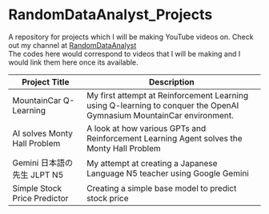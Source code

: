 # RandomDataAnalyst_Projects
A repository for projects which I will be making YouTube videos on. Check out my channel at [RandomDataAnalyst](https://www.youtube.com/@RandomDataAnalyst)
<br>The codes here would correspond to videos that I will be making and I would link them here once its available.

| Project Title  | Description |
| ------------- | ------------- |
MountainCar Q-Learning | My first attempt at Reinforcement Learning using Q-learning to conquer the OpenAI Gymnasium MountainCar environment.
AI solves Monty Hall Problem | A look at how various GPTs and Reinforcement Learning Agent solves the Monty Hall Problem
Gemini 日本語の先生  JLPT N5 | My attempt at creating a Japanese Language N5 teacher using Google Gemini
Simple Stock Price Predictor | Creating a simple base model to predict stock price
